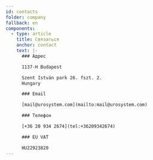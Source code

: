 ```yaml
---
id: contacts
folder: company
fallback: en
components:
  - type: article
    title: Связаться
    anchor: contact
    text: |-
      ### Адрес

      1137-H Budapest

      Szent István park 26. fszt. 2.
      Hungary

      ### Email

      [mail@urosystem.com](mailto:mail@urosystem.com)

      ### Телефон

      [+36 20 934 2674](tel:+36209342674)

      ### EU VAT

      HU22923820
---
```

